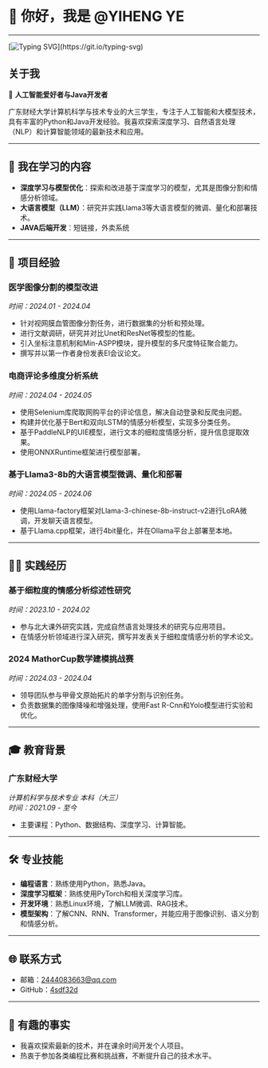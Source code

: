 # 👋 你好，我是 @YIHENG YE

---
[![Typing SVG](https://readme-typing-svg.herokuapp.com?font=Handlee&center=true&vCenter=true&width=500&height=60&lines=The+traveler+often+arrives%2C+and+the+doer+often+succeeds.)](https://git.io/typing-svg)

## 关于我

🌟 **人工智能爱好者与Java开发者**

广东财经大学计算机科学与技术专业的大三学生，专注于人工智能和大模型技术，具有丰富的Python和Java开发经验。我喜欢探索深度学习、自然语言处理（NLP）和计算智能领域的最新技术和应用。

---

## 🌱 我在学习的内容

- **深度学习与模型优化**：探索和改进基于深度学习的模型，尤其是图像分割和情感分析领域。
- **大语言模型（LLM）**：研究并实践Llama3等大语言模型的微调、量化和部署技术。
- **JAVA后端开发**：短链接，外卖系统

---

## 📂 项目经验

### 医学图像分割的模型改进
*时间：2024.01 - 2024.04*

- 针对视网膜血管图像分割任务，进行数据集的分析和预处理。
- 进行文献调研，研究并对比Unet和ResNet等模型的性能。
- 引入坐标注意机制和Min-ASPP模块，提升模型的多尺度特征聚合能力。
- 撰写并以第一作者身份发表EI会议论文。

### 电商评论多维度分析系统
*时间：2024.04 - 2024.05*

- 使用Selenium库爬取网购平台的评论信息，解决自动登录和反爬虫问题。
- 构建并优化基于Bert和双向LSTM的情感分析模型，实现多分类任务。
- 基于PaddleNLP的UIE模型，进行文本的细粒度情感分析，提升信息提取效果。
- 使用ONNXRuntime框架进行模型部署。

### 基于Llama3-8b的大语言模型微调、量化和部署
*时间：2024.05 - 2024.06*

- 使用Llama-factory框架对Llama-3-chinese-8b-instruct-v2进行LoRA微调，开发聊天语言模型。
- 基于Llama.cpp框架，进行4bit量化，并在Ollama平台上部署至本地。

---

## 👨‍🔬 实践经历

### 基于细粒度的情感分析综述性研究
*时间：2023.10 - 2024.02*

- 参与北大课外研究实践，完成自然语言处理技术的研究与应用项目。
- 在情感分析领域进行深入研究，撰写并发表关于细粒度情感分析的学术论文。

### 2024 MathorCup数学建模挑战赛
*时间：2024.03 - 2024.04*

- 领导团队参与甲骨文原始拓片的单字分割与识别任务。
- 负责数据集的图像降噪和增强处理，使用Fast R-Cnn和Yolo模型进行实验和优化。

---

## 🎓 教育背景

### 广东财经大学
*计算机科学与技术专业 本科（大三）*  
*时间：2021.09 - 至今*

- 主要课程：Python、数据结构、深度学习、计算智能。

---

## 🛠️ 专业技能

- **编程语言**：熟练使用Python，熟悉Java。
- **深度学习框架**：熟练使用PyTorch和相关深度学习库。
- **开发环境**：熟悉Linux环境，了解LLM微调、RAG技术。
- **模型架构**：了解CNN、RNN、Transformer，并能应用于图像识别、语义分割和情感分析。

---

## 🌐 联系方式

- 邮箱：2444083663@qq.com
- GitHub：[4sdf32d](https://github.com/4sdf32d)

---

## 🎉 有趣的事实

- 我喜欢探索最新的技术，并在课余时间开发个人项目。
- 热衷于参加各类编程比赛和挑战赛，不断提升自己的技术水平。

